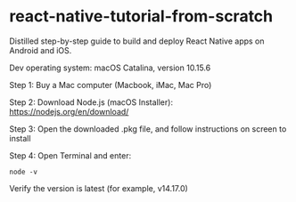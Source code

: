 # react-native-tutorial-from-scratch

Distilled step-by-step guide to build and deploy React Native apps on Android and iOS.

Dev operating system: macOS Catalina, version 10.15.6

Step 1: Buy a Mac computer (Macbook, iMac, Mac Pro)

Step 2: Download Node.js (macOS Installer): https://nodejs.org/en/download/

Step 3: Open the downloaded .pkg file, and follow instructions on screen to install

Step 4: Open Terminal and enter:

```
node -v
```
Verify the version is latest (for example, v14.17.0)

